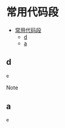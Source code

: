 # 常用代码段

- [常用代码段](#常用代码段)
  - [d](#d)
  - [a](#a)


## d
```bash
e


```

> [!NOTE]
> 


## a
```bash
e


```